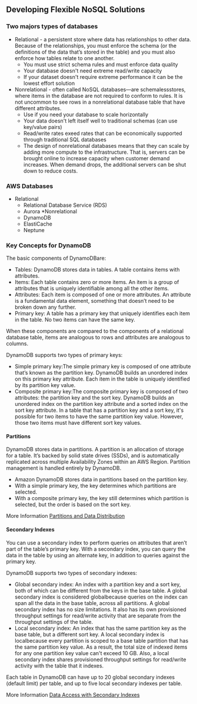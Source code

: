 ## Developing Flexible NoSQL Solutions

### Two majors types of databases
* Relational - a persistent store where data has relationships to other data. Because of the relationships, you must enforce the schema (or the definitions of the data that’s stored in the table) and you must also enforce how tables relate to one another.
    * You must use strict schema rules and must enforce data quality
    * Your database doesn't need extreme read/write capacity
    * If your dataset doesn't require extreme performance it can be the lowest effort solution
* Nonrelational - often called NoSQL databases—are schemalessstores, where items in the database are not required to conform to rules. It is not uncommon to see rows in a nonrelational database table that have different attributes.
    * Use if you need your database to scale horizontally
    * Your data doesn't left itself well to traditional schemas (can use key/value pairs)
    * Read/write rates exeed rates that can be economically supported through traditional SQL databases
    * The design of nonrelational databases means that they can scale by adding more compute to the infrastructure. That is, servers can be brought online to increase capacity when customer demand increases. When demand drops, the additional servers can be shut down to reduce costs.

### AWS Databases
* Relational 
    * Relational Database Service (RDS)
    * Aurora
*Nonrelational
    * DynamoDB
    * ElastiCache
    * Neptune

### Key Concepts for DynamoDB

The basic components of DynamoDBare:
* Tables: DynamoDB stores data in tables. A table contains items with attributes.
* Items: Each table contains zero or more items. An item is a group of attributes that is uniquely identifiable among all the other items.
* Attributes: Each item is composed of one or more attributes. An attribute is a fundamental data element, something that doesn’t need to be broken down any further.
* Primary key: A table has a primary key that uniquely identifies each item in the table. No two items can have the same key.

When these components are compared to the components of a relational database table, items are analogous to rows and attributes are analogous to columns. 

DynamoDB supports two types of primary keys:
* Simple primary key:The simple primary key is composed of one attribute that’s known as the partition key. DynamoDB builds an unordered index on this primary key attribute. Each item in the table is uniquely identified by its partition key value.
* Composite primary key:The composite primary key is composed of two attributes: the partition key and the sort key. DynamoDB builds an unordered index on the partition key attribute and a sorted index on the sort key attribute. In a table that has a partition key and a sort key, it's possible for two items to have the same partition key value. However, those two items must have different sort key values.

#### Partitions

DynamoDB stores data in partitions. A partition is an allocation of storage for a table. It’s backed by solid state drives (SSDs), and is automatically replicated across multiple Availability Zones within an AWS Region. Partition management is handled entirely by DynamoDB.

* Amazon DynamoDB stores data in partitions based on the partition key.
* With a simple primary key, the key determines which partitions are selected.
* With a composite primary key, the key still determines which partition is selected, but the order is based on the sort key.

More Information [Partitions and Data Distribution](https://docs.aws.amazon.com/amazondynamodb/latest/developerguide/HowItWorks.Partitions.html)

#### Secondary Indexes

You can use a secondary index to perform queries on attributes that aren’t part of the table’s primary key. With a secondary index, you can query the data in the table by using an alternate key, in addition to queries against the primary key.

DynamoDB supports two types of secondary indexes:
* Global secondary index: An index with a partition key and a sort key, both of which can be different from the keys in the base table. A global secondary index is considered globalbecause queries on the index can span all the data in the base table, across all partitions. A global secondary index has no size limitations. It also has its own provisioned throughput settings for read/write activity that are separate from the throughput settings of the table. 
* Local secondary index: An index that has the same partition key as the base table, but a different sort key. A local secondary index is localbecause every partition is scoped to a base table partition that has the same partition key value. As a result, the total size of indexed items for any one partition key value can't exceed 10 GB. Also, a local secondary index shares provisioned throughput settings for read/write activity with the table that it indexes. 

Each table in DynamoDB can have up to 20 global secondary indexes (default limit) per table, and up to five local secondary indexes per table.

More Information [Data Access with Secondary Indexes](https://docs.aws.amazon.com/amazondynamodb/latest/developerguide/SecondaryIndexes.html)

